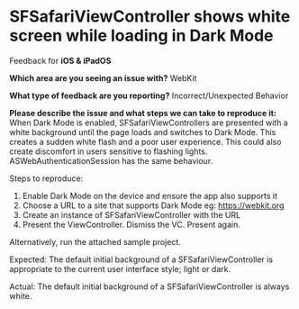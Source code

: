 # SFSafariViewController shows white screen while loading in Dark Mode

Feedback for **iOS & iPadOS**

**Which area are you seeing an issue with?**
WebKit

**What type of feedback are you reporting?**
Incorrect/Unexpected Behavior

**Please describe the issue and what steps we can take to reproduce it:**
When Dark Mode is enabled, SFSafariViewControllers are presented with a 
white background until the page loads and switches to Dark Mode. 
This creates a sudden white flash and a poor user experience. This could also 
create discomfort in users sensitive to flashing lights.
ASWebAuthenticationSession has the same behaviour.

Steps to reproduce:
1. Enable Dark Mode on the device and ensure the app also supports it
2. Choose a URL to a site that supports Dark Mode eg: https://webkit.org
3. Create an instance of SFSafariViewController with the URL
4. Present the ViewController. Dismiss the VC. Present again.

Alternatively, run the attached sample project.

Expected:
The default initial background of a SFSafariViewController is appropriate to the
current user interface style; light or dark.

Actual:
The default initial background of a SFSafariViewController is always white. 
